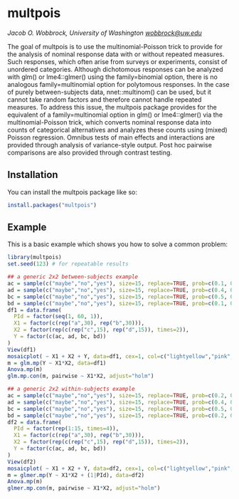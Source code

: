 
# multpois

<!-- badges: start -->
<!-- badges: end -->
*Jacob O. Wobbrock, University of Washington <wobbrock@uw.edu>*

The goal of multpois is to use the multinomial-Poisson trick to provide for the
analysis of nominal response data with or without repeated measures. Such 
responses, which often arise from surveys or experiments, consist of unordered
categories. Although dichotomous responses can be analyzed with glm() or 
lme4::glmer() using the family=binomial option, there is no analogous 
family=multinomial option for polytomous responses. In the case of purely 
between-subjects data, nnet::multinom() can be used, but it cannot take random
factors and therefore cannot handle repeated measures. To address this issue,
the multpois package provides for the equivalent of a family=multinomial option
in glm() or lme4::glmer() via the multinomial-Poisson trick, which converts
nominal response data into counts of categorical alternatives and analyzes these
counts using (mixed) Poisson regression. Omnibus tests of main effects and 
interactions are provided through analysis of variance-style output. Post hoc
pairwise comparisons are also provided through contrast testing.

## Installation

You can install the multpois package like so:

``` r
install.packages("multpois")
```

## Example

This is a basic example which shows you how to solve a common problem:

``` r
library(multpois)
set.seed(123) # for repeatable results

## a generic 2x2 between-subjects example
ac = sample(c("maybe","no","yes"), size=15, replace=TRUE, prob=c(0.1, 0.6, 0.3))
ad = sample(c("maybe","no","yes"), size=15, replace=TRUE, prob=c(0.4, 0.4, 0.2))
bc = sample(c("maybe","no","yes"), size=15, replace=TRUE, prob=c(0.5, 0.1, 0.4))
bd = sample(c("maybe","no","yes"), size=15, replace=TRUE, prob=c(0.1, 0.5, 0.4))
df1 = data.frame(
  PId = factor(seq(1, 60, 1)),
  X1 = factor(c(rep("a",30), rep("b",30))),
  X2 = factor(rep(c(rep("c",15), rep("d",15)), times=2)),
  Y = factor(c(ac, ad, bc, bd))
)
View(df1)
mosaicplot( ~ X1 + X2 + Y, data=df1, cex=1, col=c("lightyellow","pink","lightgreen"))
m = glm.mp(Y ~ X1*X2, data=df1)
Anova.mp(m)
glm.mp.con(m, pairwise ~ X1*X2, adjust="holm")

## a generic 2x2 within-subjects example
ac = sample(c("maybe","no","yes"), size=15, replace=TRUE, prob=c(0.2, 0.6, 0.2))
ad = sample(c("maybe","no","yes"), size=15, replace=TRUE, prob=c(0.4, 0.4, 0.2))
bc = sample(c("maybe","no","yes"), size=15, replace=TRUE, prob=c(0.5, 0.2, 0.3))
bd = sample(c("maybe","no","yes"), size=15, replace=TRUE, prob=c(0.2, 0.5, 0.3))
df2 = data.frame(
  PId = factor(rep(1:15, times=4)),
  X1 = factor(c(rep("a",30), rep("b",30))),
  X2 = factor(rep(c(rep("c",15), rep("d",15)), times=2)),
  Y = factor(c(ac, ad, bc, bd))
)
View(df2)
mosaicplot( ~ X1 + X2 + Y, data=df2, cex=1, col=c("lightyellow","pink","lightgreen"))
m = glmer.mp(Y ~ X1*X2 + (1|PId), data=df2)
Anova.mp(m)
glmer.mp.con(m, pairwise ~ X1*X2, adjust="holm")
```

